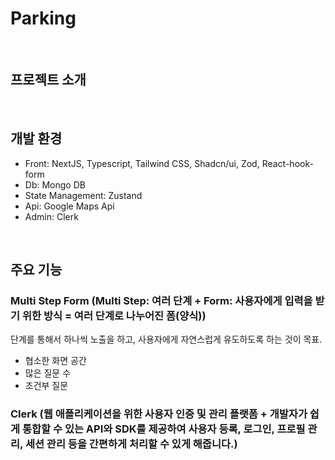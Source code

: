 # Parking

<br>

## 프로젝트 소개

<br>

## 개발 환경

- Front: NextJS, Typescript, Tailwind CSS, Shadcn/ui, Zod, React-hook-form
- Db: Mongo DB
- State Management: Zustand
- Api: Google Maps Api
- Admin: Clerk

<br>

## 주요 기능

### Multi Step Form (Multi Step: 여러 단계 + Form: 사용자에게 입력을 받기 위한 방식 = 여러 단계로 나누어진 폼(양식))

단계를 통해서 하나씩 노출을 하고, 사용자에게 자연스럽게 유도하도록 하는 것이 목표.

- 협소한 화면 공간
- 많은 질문 수
- 조건부 질문

### Clerk (웹 애플리케이션을 위한 사용자 인증 및 관리 플랫폼 + 개발자가 쉽게 통합할 수 있는 API와 SDK를 제공하여 사용자 등록, 로그인, 프로필 관리, 세션 관리 등을 간편하게 처리할 수 있게 해줍니다.)
